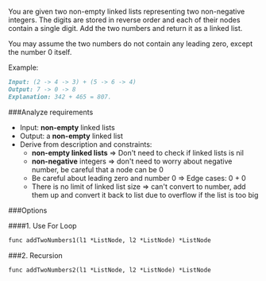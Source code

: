You are given two non-empty linked lists representing two non-negative integers. The digits are stored in reverse order and each of their nodes contain a single digit. Add the two numbers and return it as a linked list.

You may assume the two numbers do not contain any leading zero, except the number 0 itself.

Example:

```markdown
Input: (2 -> 4 -> 3) + (5 -> 6 -> 4)
Output: 7 -> 0 -> 8
Explanation: 342 + 465 = 807.
```

###Analyze requirements

- Input: **non-empty** linked lists
- Output: a **non-empty** linked list
- Derive from description and constraints: 
    - **non-empty linked lists** => Don't need to check if linked lists is nil 
    - **non-negative** integers => don't need to worry about negative number, be careful that a node can be 0
    - Be careful about leading zero and number 0 => Edge cases: 0 + 0
    - There is no limit of linked list size => can't convert to number, add them up and convert it back to list due to overflow
    if the list is too big 
 
 ###Options
 
 ####1. Use For Loop
 ```markdown
func addTwoNumbers1(l1 *ListNode, l2 *ListNode) *ListNode
```
 
 ###2. Recursion 
 ```markdown
func addTwoNumbers2(l1 *ListNode, l2 *ListNode) *ListNode 
```